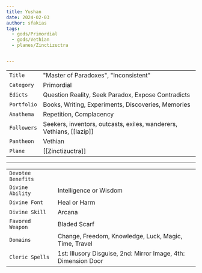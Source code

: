 ```yaml
---
title: Yushan
date: 2024-02-03
author: sfakias
tags:
  - gods/Primordial
  - gods/Vethian
  - planes/Zinctizuctra


---
```

| | |
| --- | --- |
| `Title` | "Master of Paradoxes", "Inconsistent" |
| `Category` | Primordial |
| `Edicts` | Question Reality, Seek Paradox, Expose Contradicts |
| `Portfolio` | Books, Writing, Experiments, Discoveries, Memories |
| `Anathema` | Repetition, Complacency |
| `Followers` | Seekers, inventors, outcasts, exiles, wanderers, Vethians, [[Iazip]] |
| `Pantheon` | Vethian |
| `Plane` | [[Zinctizuctra]] |

---
| | |
| --- | --- |
| `Devotee Benefits` |
| `Divine Ability` | Intelligence or Wisdom |
| `Divine Font` | Heal or Harm |
| `Divine Skill` | Arcana |
| `Favored Weapon` | Bladed Scarf |
| `Domains` | Change, Freedom, Knowledge, Luck, Magic, Time, Travel |
| `Cleric Spells` | 1st: Illusory Disguise, 2nd: Mirror Image, 4th: Dimension Door |
